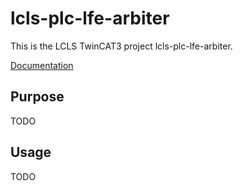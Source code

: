 # lcls-plc-lfe-arbiter

This is the LCLS TwinCAT3 project lcls-plc-lfe-arbiter.

[Documentation](https://pcdshub.github.io/lcls-plc-lfe-arbiter)

## Purpose

TODO

## Usage

TODO
